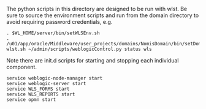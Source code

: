 The python scripts in this directory are designed to be run with wlst. Be
sure to source the environment scripts and run from the domain directory
to avoid requiring password credentials, e.g.

```
. $WL_HOME/server/bin/setWLSEnv.sh
. /u01/app/oracle/Middleware/user_projects/domains/NomisDomain/bin/setDomainEnv.sh
wlst.sh ~/admin/scripts/weblogicControl.py status wls
```

Note there are init.d scripts for starting and stopping each individual component.

```
service weblogic-node-manager start
service weblogic-server start
service WLS_FORMS start
service WLS_REPORTS start
service opmn start
```
